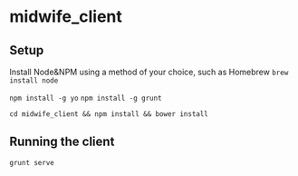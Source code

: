 midwife_client
==============

Setup
-----

Install Node&NPM using a method of your choice, such as Homebrew ```brew install node```

```npm install -g yo```
```npm install -g grunt```

```cd midwife_client && npm install && bower install```

Running the client
------------------

```grunt serve```
